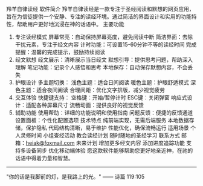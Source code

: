 羚羊自律读经
软件简介
羚羊自律读经是一款专注于圣经阅读和默想的网页应用，旨在为信徒提供一个安静、专注的读经环境。通过简洁的界面设计和实用的功能特性，帮助用户更好地沉浸在神的话语中。
主要功能
1. 专注读经模式
屏幕常亮：自动保持屏幕亮度，避免阅读中断
简洁界面：去除干扰元素，专注于经文内容
计时功能：可设置15-60分钟不等的读经时间
完成提醒：温馨的完成提示，鼓励持续阅读
2. 经文默想
经文展示：清晰展示当日经文
默想引导：提供思考问题，帮助深入理解
笔记功能：记录个人感悟和思考
本地保存：自动保存默想内容，不会丢失
3. 护眼设计
多主题切换：
浅色主题：适合日间阅读
暖色主题：护眼舒适模式
深色主题：适合夜间阅读
合理间距：优化文字排版，减少视觉疲劳
4. 交互体验
快捷键支持：
空格键：开始/暂停计时
ESC键：关闭弹窗
响应式设计：适配各种屏幕尺寸
流畅动画：提供良好的视觉反馈
5. 辅助功能
使用帮助：详细的功能说明和使用指南
问题反馈：便捷的反馈通道
设置面板：个性化配置选项
技术特点
纯前端实现，无需后端服务
本地数据存储，保护隐私
代码结构清晰，易于维护
性能优化，确保流畅运行
适用场景
个人灵修时间
小组查经活动
教会读经计划
随时随地的圣经学习
联系方式
邮箱：heiak@foxmail.com
未来计划
增加更多经文内容
添加进度追踪功能
支持多设备同步
优化移动端体验
愿这款软件能够帮助您更好地亲近神，在祂的话语中得着力量和智慧。
---
"你的话是我脚前的灯，是我路上的光。" —— 诗篇 119:105
